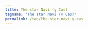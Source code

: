 ```yaml
---
title: The star Navi (γ Cas)
tagname: "The star Navi (γ Cas)"
permalink: /tag/the-star-navi-γ-cas
---
```

